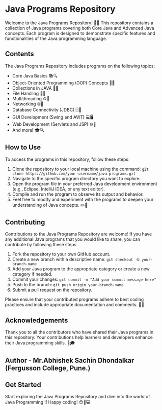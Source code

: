 # Java Programs Repository

Welcome to the Java Programs Repository! 🎉🚀 This repository contains a collection of Java programs covering both Core Java and Advanced Java concepts. Each program is designed to demonstrate specific features and functionalities of the Java programming language.

## Contents

The Java Programs Repository includes programs on the following topics:

- Core Java Basics 📚🔍
- Object-Oriented Programming (OOP) Concepts 🧩👥
- Collections in JAVA 🌳🔢
- File Handling 📁📂
- Multithreading ⚙️🧵
- Networking 🌐🔌
- Database Connectivity (JDBC) 🗄️🔗
- GUI Development (Swing and AWT) 💻🖥️
- Web Development (Servlets and JSP) 🌐🔗
- And more! 🎓🔍

## How to Use

To access the programs in this repository, follow these steps:

1. Clone the repository to your local machine using the command: `git clone https://github.com/your-username/java-programs.git`
2. Navigate to the specific program directory you want to explore.
3. Open the program file in your preferred Java development environment (e.g., Eclipse, IntelliJ IDEA, or any text editor).
4. Compile and run the program to observe its output and behavior.
5. Feel free to modify and experiment with the programs to deepen your understanding of Java concepts. ✏️🧪

## Contributing

Contributions to the Java Programs Repository are welcome! If you have any additional Java programs that you would like to share, you can contribute by following these steps:

1. Fork the repository to your own GitHub account.
2. Create a new branch with a descriptive name: `git checkout -b your-branch-name`
3. Add your Java program to the appropriate category or create a new category if needed.
4. Commit your changes: `git commit -m "Add your commit message here"`
5. Push to the branch: `git push origin your-branch-name`
6. Submit a pull request on the repository.

Please ensure that your contributed programs adhere to best coding practices and include appropriate documentation and comments. 🙏✨

## Acknowledgements

Thank you to all the contributors who have shared their Java programs in this repository. Your contributions help learners and developers enhance their Java programming skills. 🙌🎓

## Author - Mr.Abhishek Sachin Dhondalkar (Fergusson College, Pune.)

## Get Started

Start exploring the Java Programs Repository and dive into the world of Java Programming !!
Happy coding! 😊🚀💻
